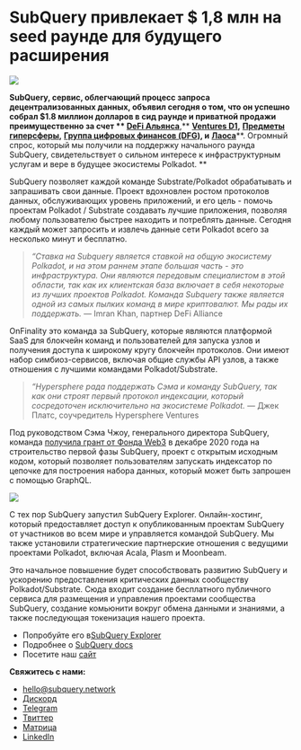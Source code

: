 # SubQuery привлекает $ 1,8 млн на seed раунде для будущего расширения

![](https://miro.medium.com/max/1400/0*CrM8-LKRt3slWAsN)

**SubQuery, сервис, облегчающий процесс запроса децентрализованных данных, объявил сегодня о том, что он успешно собрал $1.8 миллион долларов в сид раунде и приватной продажи преимущественно за счет ** [**DeFi Альянса**](https://defialliance.co/)**,** [**Ventures D1**](https://d1.ventures/)**,** [**Предметы гиперсферы**](https://hypersphere.ventures/)**,** [**Группа цифровых финансов (DFG)**](https://www.dfg.group/)**, и** [**Лаоса**](https://www.thelao.io/)**. Огромный спрос, который мы получили на поддержку начального раунда SubQuery, свидетельствует о сильном интересе к инфраструктурным услугам и вере в будущее экосистемы Polkadot. **

SubQuery позволяет каждой команде Substrate/Polkadot обрабатывать и запрашивать свои данные. Проект вдохновлен ростом протоколов данных, обслуживающих уровень приложений, и его цель - помочь проектам Polkadot / Substrate создавать лучшие приложения, позволяя любому пользователю быстрее находить и потреблять данные. Сегодня каждый может запросить и извлечь данные сети Polkadot всего за несколько минут и бесплатно.

> _“Ставка на Subquery является ставкой на общую экосистему Polkadot, и на этом раннем этапе большая часть - это инфраструктура. Они являются передовым специалистом в этой области, так как их клиентская база включает в себя некоторые из лучших проектов Polkadot. Команда Subquery также является одной из самых пылких команд в мире криптовалют. Мы рады их поддержать._ — Imran Khan, партнер DeFi Alliance

OnFinality это команда за SubQuery, которые являются платформой SaaS для блокчейн команд и пользователей для запуска узлов и получения доступа к широкому кругу блокчейн протоколов. Они имеют набор симбиоз-сервисов, включая общие службы API узлов, а также отношения с лучшими командами Polkadot/Substrate.

> _“Hypersphere рада поддержать Сэма и команду SubQuery, так как они строят первый протокол индексации, который сосредоточен исключительно на экосистеме Polkadot._ — Джек Платс, соучредитель Hypersphere Ventures

Под руководством Сэма Чжоу, генерального директора SubQuery, команда [получила грант от Фонда Web3](https://subquery.medium.com/subquery-delivers-its-open-source-sdk-following-a-web3-foundation-grant-20da26ae87f) в декабре 2020 года на строительство первой фазы SubQuery, проект с открытым исходным кодом, который позволяет пользователям запускать индексатор по цепочке для построения набора данных, который может быть запрошен с помощью GraphQL.

![](https://miro.medium.com/max/1000/0*kjspGYRr_BtMk015)

С тех пор SubQuery запустил SubQuery Explorer. Онлайн-хостинг, который предоставляет доступ к опубликованным проектам SubQuery от участников во всем мире и управляется командой SubQuery. Мы также установили стратегические партнерские отношения с ведущими проектами Polkadot, включая Acala, Plasm и Moonbeam.

Это начальное повышение будет способствовать развитию SubQuery и ускорению предоставления критических данных сообществу Polkadot/Substrate. Сюда входит создание бесплатного публичного сервиса для размещения и управления проектами сообщества SubQuery, создание комьюнити вокруг обмена данными и знаниями, а также последующая токенизация нашего проекта.

-   Попробуйте его в[SubQuery Explorer](https://explorer.subquery.network/)
-   Подробнее о [SubQuery docs](https://doc.subquery.network/)
-   Посетите наш [сайт](https://subquery.network/)

**Свяжитесь с нами:**

-   [hello@subquery.network](mailto:hello@subquery.network)
-   [Дискорд](https://discord.com/invite/78zg8aBSMG)
-   [Telegram](https://t.me/subquerynetwork)
-   [Твиттер](https://twitter.com/subquerynetwork)
-   [Матрица](https://matrix.to/#/#subquery:matrix.org)
-   [LinkedIn](https://www.linkedin.com/company/subquery)
